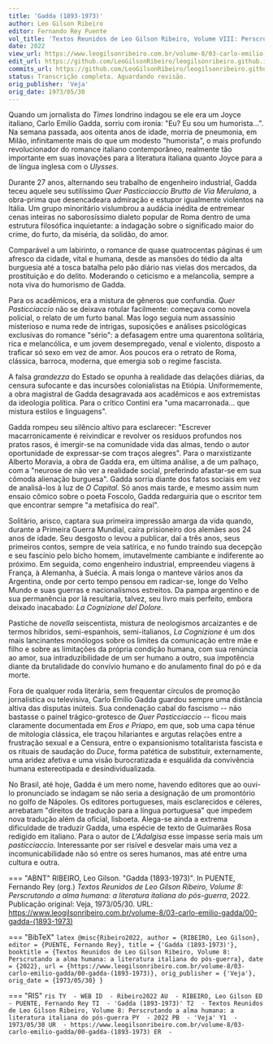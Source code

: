 ```yaml
---
title: 'Gadda (1893-1973)'
author: Leo Gilson Ribeiro
editor: Fernando Rey Puente
vol_title: 'Textos Reunidos de Leo Gilson Ribeiro, Volume VIII: Perscrutando a alma humana: a literatura italiana do pós-guerra'
date: 2022
view_url: https://www.leogilsonribeiro.com.br/volume-8/03-carlo-emilio-gadda/00-gadda-(1893-1973)
edit_url: https://github.com/LeoGilsonRibeiro/leogilsonribeiro.github.io/edit/main//docs/markdown/volume-8/03-carlo-emilio-gadda/00-gadda-(1893-1973).md
commits_url: https://github.com/LeoGilsonRibeiro/leogilsonribeiro.github.io/commits/main/docs/markdown/volume-8/03-carlo-emilio-gadda/00-gadda-(1893-1973).md
status: Transcrição completa. Aguardando revisão.
orig_publisher: 'Veja'
orig_date: 1973/05/30
---
```


Quando um jornalista do *Times* londrino indagou se ele era um Joyce italiano, Carlo Emilio Gadda, sorriu com ironia: "Eu? Eu sou um humorista\...". Na semana passada, aos oitenta anos de idade, morria de pneumonia, em Milão, infinitamente mais do que um modesto "humorista", o mais profundo revolucionador do romance italiano contemporâneo, realmente tão importante em suas inovações para a literatura italiana quanto Joyce para a de língua inglesa com o *Ulysses*.

Durante 27 anos, alternando seu trabalho de engenheiro industrial, Gadda teceu aquele seu sutilíssimo *Quer Pasticciaccio Brutto de Via Merulana*, a obra-prima que desencadeara admiração e estupor igualmente violentos na Itália. Um grupo minoritário vislumbrou a audácia inédita de entremear cenas inteiras no saborosíssimo dialeto popular de Roma dentro de uma estrutura filosófica inquietante: a indagação sobre o significado maior do crime, do furto, da miséria, da solidão, do amor.

Comparável a um labirinto, o romance de quase quatrocentas páginas é um afresco da cidade, vital e humana, desde as mansões do tédio da alta burguesia até a tosca batalha pelo pão diário nas vielas dos mercados, da prostituição e do delito. Moderando o ceticismo e a melancolia, sempre a nota viva do humorismo de Gadda.

Para os acadêmicos, era a mistura de gêneros que confundia. *Quer Pasticciaccio* não se deixava rotular facilmente: começava como novela policial, o relato de um furto banal. Mas logo seguia num assassínio misterioso e numa rede de intrigas, suposições e análises psicológicas exclusivas do romance "sério": a defasagem entre uma quarentona solitária, rica e melancólica, e um jovem desempregado, venal e violento, disposto a traficar só sexo em vez de amor. Aos poucos era o retrato de Roma, clássica, barroca, moderna, que emergia sob o regime fascista.

A falsa *grandezza* do Estado se opunha à realidade das delações diárias, da censura sufocante e das incursões colonialistas na Etiópia. Uniformemente, a obra magistral de Gadda desagravada aos acadêmicos e aos extremistas da ideologia política. Para o crítico Contini era "uma macarronada\... que mistura estilos e linguagens".

Gadda rompeu seu silêncio altivo para esclarecer: "Escrever macarronicamente é reivindicar e revolver os resíduos profundos nos pratos rasos, é imergir-se na comunidade vida das almas, tendo o autor oportunidade de expressar-se com traços alegres". Para o marxistizante Alberto Moravia, a obra de Gadda era, em última análise, a de um palhaço, com a "neurose de não ver a realidade social, preferindo afastar-se em sua cômoda alienação burguesa". Gadda sorria diante dos fatos sociais em vez de analisá-los à luz de *O Capital*. Só anos mais tarde, e mesmo assim num ensaio cômico sobre o poeta Foscolo, Gadda redarguiria que o escritor tem que encontrar sempre "a metafísica do real".

Solitário, arisco, captara sua primeira impressão amarga da vida quando, durante a Primeira Guerra Mundial, caíra prisioneiro dos alemães aos 24 anos de idade. Seu desgosto o levou a publicar, daí a três anos, seus primeiros contos, sempre de veia satírica, e no fundo traindo sua decepção e seu fascínio pelo bicho homem, imutavelmente cambiante e indiferente ao próximo. Em seguida, como engenheiro industrial, empreendeu viagens à França, à Alemanha, à Suécia. A mais longa o manteve vários anos da Argentina, onde por certo tempo pensou em radicar-se, longe do Velho Mundo e suas guerras e nacionalismos estreitos. Da pampa argentino e de sua permanência por lá resultaria, talvez, seu livro mais perfeito, embora deixado inacabado: *La Cognizione del Dolore*.

Pastiche de *novella* seiscentista, mistura de neologismos arcaizantes e de termos híbridos, semi-espanhois, semi-italianos, *La Cognizione* é um dos mais lancinantes monólogos sobre os limites da comunicação entre mãe e filho e sobre as limitações da própria condição humana, com sua renúncia ao amor, sua intraduzibilidade de um ser humano a outro, sua impotência diante da brutalidade do convívio humano e do anulamento final do pó e da morte.

Fora de qualquer roda literária, sem frequentar círculos de promoção jornalística ou televisiva, Carlo Emilio Gadda guardou sempre uma distância altiva das disputas inúteis. Sua condenação cabal do fascismo -- não bastasse o painel trágico-grotesco de *Quer Pasticciaccio* -- ficou mais claramente documentada em *Eros e Príapo*, em que, sob uma capa ténue de mitologia clássica, ele traçou hilariantes e argutas relações entre a frustração sexual e a Censura, entre o expansionismo totalitarista fascista e os rituais de saudação do *Duce*, forma patética de substituir, externamente, uma aridez afetiva e uma visão burocratizada e esquálida da convivência humana estereotipada e desindividualizada.

No Brasil, até hoje, Gadda é um mero nome, havendo editores que ao ouvi-lo pronunciado se indagam se não seria a designação de um promontório no golfo de Nápoles. Os editores portugueses, mais esclarecidos e céleres, arrebatam "direitos de tradução para a língua portuguesa" que impedem nova tradução além da oficial, lisboeta. Alega-se ainda a extrema dificuldade de traduzir Gadda, uma espécie de texto de Guimarães Rosa redigido em italiano. Para o autor de *L'Adalgisa* esse impasse seria mais um *pasticciaccio*. Interessante por ser risível e desvelar mais uma vez a incomunicabilidade não só entre os seres humanos, mas até entre uma cultura e outra.


=== "ABNT"
    RIBEIRO, Leo Gilson. "Gadda (1893-1973)". In PUENTE, Fernando Rey (org.) <em>Textos Reunidos de Leo Gilson Ribeiro, Volume 8: Perscrutando a alma humana: a literatura italiana do pós-guerra</em>, 2022. Publicação original: Veja, 1973/05/30. URL: <a href="stable_url">https://www.leogilsonribeiro.com.br/volume-8/03-carlo-emilio-gadda/00-gadda-(1893-1973)</a>

=== "BibTeX"
    ```latex
    @misc{Ribeiro2022,
    author = {RIBEIRO, Leo Gilson},
    editor = {PUENTE, Fernando Rey},
    title = {'Gadda (1893-1973)'},
    booktitle = {Textos Reunidos de Leo Gilson Ribeiro, Volume 8: Perscrutando a alma humana: a literatura italiana do pós-guerra},
    date = {2022},
    url = {https://www.leogilsonribeiro.com.br/volume-8/03-carlo-emilio-gadda/00-gadda-(1893-1973)},
    orig_publisher = {'Veja'},
    orig_date = {1973/05/30}
    }
    ```

=== "RIS"
    ```ris
    TY  - WEB
    ID  - Ribeiro2022
    AU  - RIBEIRO, Leo Gilson
    ED  - PUENTE, Fernando Rey
    TI  - 'Gadda (1893-1973)'
    T2  - Textos Reunidos de Leo Gilson Ribeiro, Volume 8: Perscrutando a alma humana: a literatura italiana do pós-guerra
    PY  - 2022
    PB  - 'Veja'
    Y1  - 1973/05/30
    UR  - https://www.leogilsonribeiro.com.br/volume-8/03-carlo-emilio-gadda/00-gadda-(1893-1973)
    ER  - 
    ```
